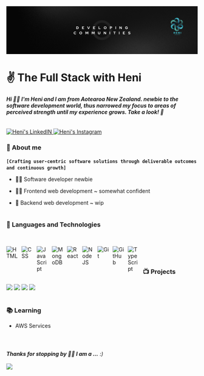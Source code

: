 <img alt="Heni's Banner" src="https://github.com/HMoana/HMoana/blob/main/Banner.png" />
<h1 align="left">✌️ The Full Stack with Heni</h1> 
<h4 align="left"><em>Hi 👋🏽 I'm Heni and I am from Aotearoa New Zealand. newbie to the software development world, thus narrowed my focus to areas of perceived strength until my experience grows. Take a look! 🤩</em></h5>
<br />
<a href="https://www.linkedin.com/in/heni-kimura-b46133275/">
  <img alt="Heni's LinkedIN" width="22px" src="https://raw.githubusercontent.com/peterthehan/peterthehan/master/assets/linkedin.svg" />
</a>
<a href="https://www.instagram.com/h.m.kimura/">
  <img alt="Heni's Instagram" width="22px" src="https://raw.githubusercontent.com/hussainweb/hussainweb/main/icons/instagram.png" />
</a>

### 💬 About me

**`[Crafting user-centric software solutions through deliverable outcomes and continuous growth]`**

- 👶🏽 Software developer newbie 

- 💪🏽 Frontend web development ~ somewhat confident

- 🫤 Backend web development ~ wip

#

### 🧰 Languages and Technologies

<br/>

<p align="left">
    <img align="left" alt="HTML" width="30px" style="padding-right:10px;" src="https://cdn.jsdelivr.net/gh/devicons/devicon/icons/html5/html5-plain.svg" />
    <img align="left" alt="CSS" width="30px" style="padding-right:10px;" src="https://cdn.jsdelivr.net/gh/devicons/devicon/icons/css3/css3-plain.svg" />
    <img align="left" alt="JavaScript" width="30px" style="padding-right:10px;" src="https://cdn.jsdelivr.net/gh/devicons/devicon/icons/javascript/javascript-plain.svg" />
    <img align="left" alt="MongoDB" width="30px" style="padding-right:10px;" src="https://cdn.jsdelivr.net/gh/devicons/devicon/icons/mongodb/mongodb-plain.svg" />
    <img align="left" alt="React" width="30px" style="padding-right:10px;" src="https://cdn.jsdelivr.net/gh/devicons/devicon/icons/react/react-original.svg" />
    <img align="left" alt="NodeJS" width="30px" style="padding-right:10px;" src="https://cdn.jsdelivr.net/gh/devicons/devicon/icons/nodejs/nodejs-original.svg" />
    <img align="left" alt="Git" width="30px" style="padding-right:10px;" src="https://cdn.jsdelivr.net/gh/devicons/devicon/icons/git/git-original.svg" />
    <img align="left" alt="GitHub" width="30px" style="padding-right:10px;" src="https://cdn.jsdelivr.net/gh/devicons/devicon/icons/github/github-original.svg" />
    <img align="left" alt="TypeScript" width="30px" style="padding-right:10px;" src="https://cdn.jsdelivr.net/gh/devicons/devicon/icons/typescript/typescript-plain.svg" />
</p>

<br/>

#

### 📺 Projects 

[![](https://img.shields.io/badge/-🏩%20Nesia%20the%20Chatbot%20App-000)](https://github.com/HMoana/Nesia-the-chatbot.git)
[![](https://img.shields.io/badge/-🏠%20Metro%20Listing%20App-000)](https://github.com/HMoana/Metro.gi)
[![](https://img.shields.io/badge/-🛒%20Shopping%20Easy%20App-000)](https://github.com/HMoana/Shopping-Easy.git)
[![](https://img.shields.io/badge/-📃%20Task%20It%20App-000)](https://github.com/HMoana/Task-It.git)

#

### 📚 Learning

- AWS Services

#
<br />
<em><b>Thanks for stopping by 🙏🏽 I am a ...</b> :)</em>
<br /><br />
<img src="https://media.giphy.com/media/Rd5z9ZnRYsLH47ZNdm/giphy.gif" width="500"> 
